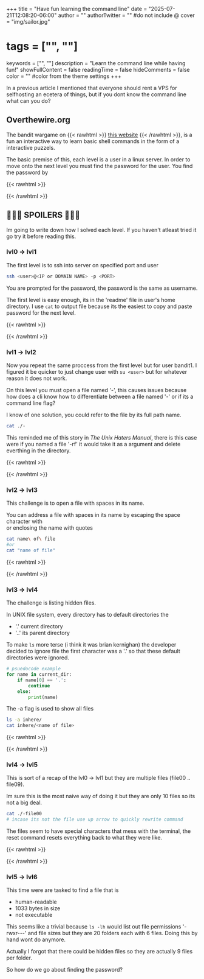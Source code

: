 +++
title = "Have fun learning the command line"
date = "2025-07-21T12:08:20-06:00"
author = ""
authorTwitter = "" #do not include @
cover = "img/sailor.jpg"
# tags = ["", ""]
keywords = ["", ""]
description = "Learn the command line while having fun!"
showFullContent = false
readingTime = false
hideComments = false
color = "" #color from the theme settings
+++

In a previous article I mentioned that everyone should
rent a VPS for selfhosting an ecetera of things, but
if you dont know the command line what can you do?

## Overthewire.org
The bandit wargame on {{< rawhtml >}}
    <a href ="https://overthewire.org/" target = "_blank">this website</a>
{{< /rawhtml >}}, is a fun an interactive way to learn basic shell commands in the form
of a interactive puzzels.

The basic premise of this, each level is a user in a linux server. In order to move
onto the next level you must find the password for the user. You find the password
by

{{< rawhtml >}}
<!-- dont look at this, im storing pwds for my sake DONT LOOK
     the passwords would probably be outdated by the time you read this.
-->
{{< /rawhtml >}}

## 🚨🚨🚨 SPOILERS 🚨🚨🚨

Im going to write down how I solved each level. If you haven't atleast tried
it go try it before reading this.

### lvl0 -> lvl1

The first level is to ssh into server on specified port and user

```bash
ssh <user>@<IP or DOMAIN NAME> -p <PORT>
```

You are prompted for the password, the password is the same as username.

The first level is easy enough, its in the 'readme' file in user's home directory.
I use `cat` to output file because its the easiest to copy and paste password for the next level.

{{< rawhtml >}}
<!--
    ZjLjTmM6FvvyRnrb2rfNWOZOTa6ip5If
 -->
{{< /rawhtml >}}

### lvl1 -> lvl2

Now you repeat the same proccess from the first level but for user bandit1.
I figured it be quicker to just change user with `su <user>` but for whatever reason it does not work.

On this level you must open a file named '-', this causes issues because how does a cli
know how to differentiate between a file named '-' or if its a command line flag?

I know of one solution, you could refer to the file by its full path name.

```bash
cat ./-
```

This reminded me of this story in *The Unix Haters Manual*, there is this case
were if you named a file '-rf' it would take it as a argument and delete everthing in the directory.

{{< rawhtml >}}
<!--
    263JGJPfgU6LtdEvgfWU1XP5yac29mFx
-->
{{< /rawhtml >}}

### lvl2 -> lvl3

This challenge is to open a file with spaces in its name.

You can address a file with spaces in its name by escaping the space character with \
or enclosing the name with quotes

```bash
cat name\ of\ file
#or
cat "name of file"
```

{{< rawhtml >}}
<!--
   MNk8KNH3Usiio41PRUEoDFPqfxLPlSmx
-->
{{< /rawhtml >}}

### lvl3 -> lvl4

The challenge is listing hidden files.

In UNIX file system, every directory has to default directories the
- '.' current directory
- '..' its parent directory

To make `ls` more terse (i think it was brian kernighan) the developer decided to
ignore file the first character was a '.' so that these default directories were ignored.

```python
# psuedocode example
for name in current_dir:
    if name[0] == '.':
        continue
    else:
        print(name)
```

The -a flag is used to show all files

```bash
ls -a inhere/
cat inhere/<name of file>
```

{{< rawhtml >}}
<!--
    2WmrDFRmJIq3IPxneAaMGhap0pFhF3NJ
-->
{{< /rawhtml >}}

### lvl4 -> lvl5

This is sort of a recap of the lvl0 -> lvl1 but
they are multiple files (file00 .. file09).

Im sure this is the most naive way of doing it but they are only 10 files
so its not a big deal.

```bash
cat ./-file00
# incase its not the file use up arrow to quickly rewrite command
```

The files seem to have special characters that mess with the terminal, the reset command
resets everything back to what they were like.

{{< rawhtml >}}
<!--
    4oQYVPkxZOOEOO5pTW81FB8j8lxXGUQw
-->
{{< /rawhtml >}}

### lvl5 -> lvl6

This time were are tasked to find a file that is

- human-readable
- 1033 bytes in size
- not executable

This seems like a trivial because
`ls -lh` would list out file permissions '-rwxr---' and file sizes but
they are 20 folders each with 6 files. Doing this by hand wont do anymore.

Actually I forgot that there could be hidden files so they are actually 9 files per folder.

So how do we go about finding the password?
